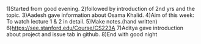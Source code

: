 1)Started from good evening.
2)followed by introduction of 2nd yrs and the topic. 
3)Aadesh gave information about Osama Khalid.
4)Aim of this week: To watch lecture 1 & 2 in detail.
5)Make notes.(hand written)
6)https://see.stanford.edu/Course/CS223A
7)Aditya gave introduction about project and issue tab in github.
8)End with good night
